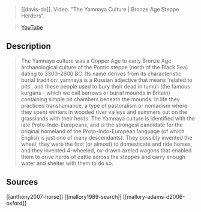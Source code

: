 > [[davis-da]]. Video. "The Yamnaya Culture | Bronze Age Steppe Herders". 

> [YouTube](https://youtu.be/GalZLoTeU74)

## Description
> The Yamnaya culture was a Copper Age to early Bronze Age archaeological culture of the Pontic steppe (north of the Black Sea) dating to 3300–2600 BC. Its name derives from its characteristic burial tradition: yamnaya is a Russian adjective that means 'related to pits', and these people used to bury their dead in tumuli (the famous kurgans - which we call barrows or burial mounds in Britain) containing simple pit chambers beneath the mounds. In life they practiced transhumance, a type of pastoralism or nomadism where they spent winters in wooded river valleys and summers out on the grasslands with their herds. The Yamnaya culture is identified with the late Proto-Indo-Europeans, and is the strongest candidate for the original homeland of the Proto-Indo-European language (of which English is just one of many descendants). They possibly invented the wheel, they were the first (or almost) to domesticate and ride horses, and they invented 4-wheeled, ox-drawn axeled wagons that enabled them to drive herds of cattle across the steppes and carry enough water and shelter with them to do so.

## Sources
[[anthony2007-horse]]
[[mallory1989-search]]
[[mallory-adams-d2006-oxford]]
